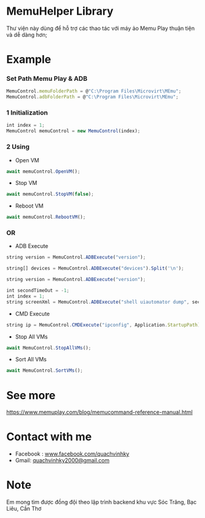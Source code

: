# MemuHelper Library  
 Thư viện này dùng để hỗ trợ các thao tác với máy ảo Memu Play thuận tiện và dễ dàng hơn;  
# Example 
### Set Path Memu Play & ADB
```js
MemuControl.memuFolderPath = @"C:\Program Files\Microvirt\MEmu";  
MemuControl.adbFolderPath = @"C:\Program Files\Microvirt\MEmu";  
```
### 1 Initialization  
```js
int index = 1;  
MemuControl memuControl = new MemuControl(index);  
```
### 2 Using
- Open VM  
```js
await memuControl.OpenVM();
```
- Stop VM
```js
await memuControl.StopVM(false);
```
- Reboot VM
```js
await memuControl.RebootVM();
```
### OR 
- ADB Execute  
```js
string version = MemuControl.ADBExecute("version");
```
```js
string[] devices = MemuControl.ADBExecute("devices").Split('\n');
```
```js
string version = MemuControl.ADBExecute("version");
```
```js
int secondTimeOut = -1; 
int index = 1;
string screenXml = MemuControl.ADBExecute("shell uiautomator dump", secondTimeOut, index);
```
- CMD Execute  
```js
string ip = MemuControl.CMDExecute("ipconfig", Application.StartupPath);
```
- Stop All VMs  
```js
await MemuControl.StopAllVMs();
```
- Sort All VMs  
```js
await MemuControl.SortVMs();
```
# See more  
https://www.memuplay.com/blog/memucommand-reference-manual.html  

# Contact with me  
- Facebook : www.facebook.com/quachvinhky  
- Gmail: quachvinhky2000@gmail.com  
# Note
Em mong tìm được đồng đội theo lập trình backend khu vực Sóc Trăng, Bạc Liêu, Cần Thơ
